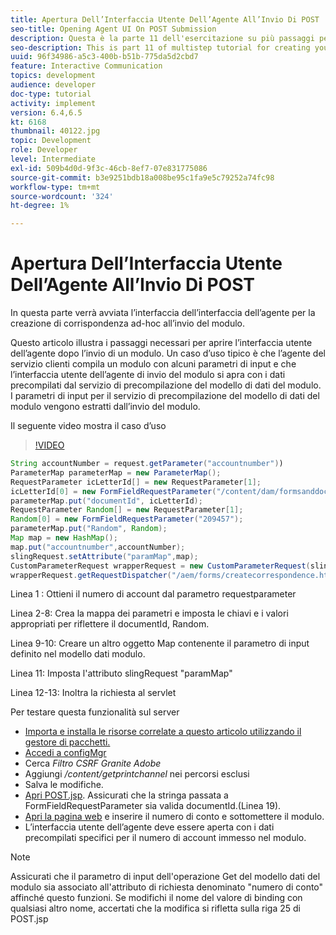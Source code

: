 ```yaml
---
title: Apertura Dell’Interfaccia Utente Dell’Agente All’Invio Di POST
seo-title: Opening Agent UI On POST Submission
description: Questa è la parte 11 dell'esercitazione su più passaggi per creare il primo documento di comunicazione interattivo per il canale di stampa. In questa parte verrà avviata l’interfaccia dell’interfaccia dell’agente per la creazione di corrispondenza ad-hoc all’invio del modulo.
seo-description: This is part 11 of multistep tutorial for creating your first interactive communications document for the print channel. In this part, we will launch the agent ui interface for creating ad-hoc correspondence on form submission.
uuid: 96f34986-a5c3-400b-b51b-775da5d2cbd7
feature: Interactive Communication
topics: development
audience: developer
doc-type: tutorial
activity: implement
version: 6.4,6.5
kt: 6168
thumbnail: 40122.jpg
topic: Development
role: Developer
level: Intermediate
exl-id: 509b4d0d-9f3c-46cb-8ef7-07e831775086
source-git-commit: b3e9251bdb18a008be95c1fa9e5c79252a74fc98
workflow-type: tm+mt
source-wordcount: '324'
ht-degree: 1%

---
```


# Apertura Dell’Interfaccia Utente Dell’Agente All’Invio Di POST

In questa parte verrà avviata l’interfaccia dell’interfaccia dell’agente per la creazione di corrispondenza ad-hoc all’invio del modulo.

Questo articolo illustra i passaggi necessari per aprire l’interfaccia utente dell’agente dopo l’invio di un modulo. Un caso d’uso tipico è che l’agente del servizio clienti compila un modulo con alcuni parametri di input e che l’interfaccia utente dell’agente di invio del modulo si apra con i dati precompilati dal servizio di precompilazione del modello di dati del modulo. I parametri di input per il servizio di precompilazione del modello di dati del modulo vengono estratti dall’invio del modulo.

Il seguente video mostra il caso d’uso

>[!VIDEO](https://video.tv.adobe.com/v/40122?quality=12&learn=on)

```java
String accountNumber = request.getParameter("accountnumber"))
ParameterMap parameterMap = new ParameterMap();
RequestParameter icLetterId[] = new RequestParameter[1];
icLetterId[0] = new FormFieldRequestParameter("/content/dam/formsanddocuments/retirementstatementprint");
parameterMap.put("documentId", icLetterId);
RequestParameter Random[] = new RequestParameter[1];
Random[0] = new FormFieldRequestParameter("209457");
parameterMap.put("Random", Random);
Map map = new HashMap();
map.put("accountnumber",accountNumber);
slingRequest.setAttribute("paramMap",map);
CustomParameterRequest wrapperRequest = new CustomParameterRequest(slingRequest,parameterMap,"GET");
wrapperRequest.getRequestDispatcher("/aem/forms/createcorrespondence.html").include(wrapperRequest, response);
```

Linea 1 : Ottieni il numero di account dal parametro requestparameter

Linea 2-8: Crea la mappa dei parametri e imposta le chiavi e i valori appropriati per riflettere il documentId, Random.

Linea 9-10: Creare un altro oggetto Map contenente il parametro di input definito nel modello dati modulo.

Linea 11: Imposta l&#39;attributo slingRequest &quot;paramMap&quot;

Linea 12-13: Inoltra la richiesta al servlet

Per testare questa funzionalità sul server

* [Importa e installa le risorse correlate a questo articolo utilizzando il gestore di pacchetti.](assets/launch-agent-ui.zip)
* [Accedi a configMgr](http://localhost:4502/system/console/configMgr)
* Cerca _Filtro CSRF Granite Adobe_
* Aggiungi _/content/getprintchannel_ nei percorsi esclusi
* Salva le modifiche.
* [Apri POST.jsp](http://localhost:4502/apps/AEMForms/openprintchannel/POST.jsp). Assicurati che la stringa passata a FormFieldRequestParameter sia valida documentId.(Linea 19).
* [Apri la pagina web](http://localhost:4502/content/OpenPrintChannel.html) e inserire il numero di conto e sottomettere il modulo.
* L’interfaccia utente dell’agente deve essere aperta con i dati precompilati specifici per il numero di account immesso nel modulo.

>[!NOTE]
>
>Assicurati che il parametro di input dell&#39;operazione Get del modello dati del modulo sia associato all&#39;attributo di richiesta denominato &quot;numero di conto&quot; affinché questo funzioni. Se modifichi il nome del valore di binding con qualsiasi altro nome, accertati che la modifica si rifletta sulla riga 25 di POST.jsp
